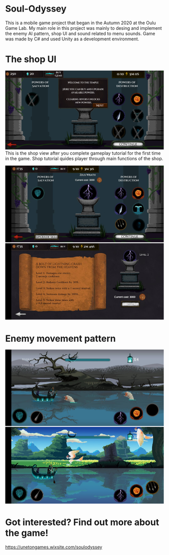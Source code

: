 ﻿# Soul-Odyssey
 
This is a mobile game project that began in the Autumn 2020 at the Oulu Game Lab. My main role in this project was mainly to desing and implement the enemy AI pattern, shop UI and sound related to menu sounds. Game was made by C# and used Unity as a development environment.

# The shop UI

![Shop UI](https://github.com/mikael-leinonen/OGL-project/blob/main/Shop_ui.png?raw=true)
This is the shop view after you complete gameplay tutorial for the first time in the game. Shop tutorial quides player through main functions of the shop.

![Shop UI 2](https://github.com/mikael-leinonen/OGL-project/blob/main/Shop_ui%202.jpg?raw=true)
![Shop UI 3](https://github.com/mikael-leinonen/OGL-project/blob/main/Shop_ui%203.jpg?raw=true)

# Enemy movement pattern

![Water enemies](https://github.com/mikael-leinonen/OGL-project/blob/main/Adventure_ui.jpg?raw=true)
![Flying enemies](https://github.com/mikael-leinonen/OGL-project/blob/main/Adventure_ui%202.jpg?raw=true)

# Got interested? Find out more about the game!
https://unetongames.wixsite.com/soulodyssey

